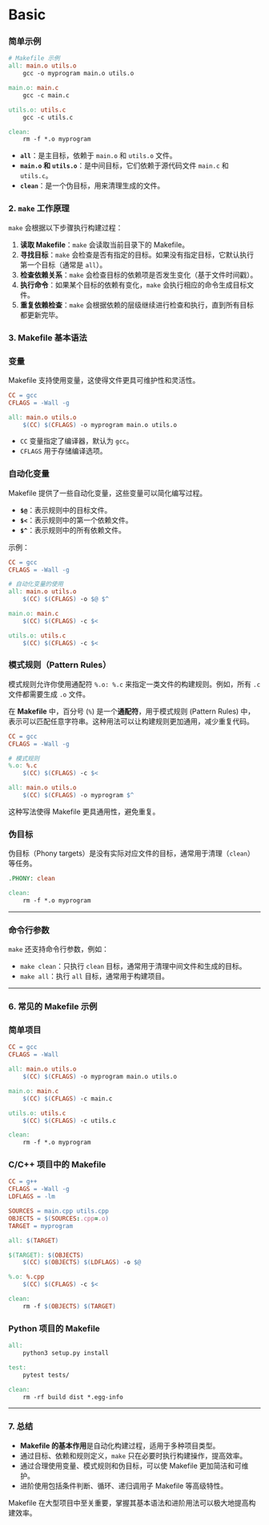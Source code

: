 # Basic

### **简单示例**

```makefile
# Makefile 示例
all: main.o utils.o
    gcc -o myprogram main.o utils.o

main.o: main.c
    gcc -c main.c

utils.o: utils.c
    gcc -c utils.c

clean:
    rm -f *.o myprogram

```

- **`all`**：是主目标，依赖于 `main.o` 和 `utils.o` 文件。
- **`main.o` 和 `utils.o`**：是中间目标，它们依赖于源代码文件 `main.c` 和 `utils.c`。
- **`clean`**：是一个伪目标，用来清理生成的文件。

### **2. `make` 工作原理**

`make` 会根据以下步骤执行构建过程：

1. **读取 Makefile**：`make` 会读取当前目录下的 Makefile。
2. **寻找目标**：`make` 会检查是否有指定的目标。如果没有指定目标，它默认执行第一个目标（通常是 `all`）。
3. **检查依赖关系**：`make` 会检查目标的依赖项是否发生变化（基于文件时间戳）。
4. **执行命令**：如果某个目标的依赖有变化，`make` 会执行相应的命令生成目标文件。
5. **重复依赖检查**：`make` 会根据依赖的层级继续进行检查和执行，直到所有目标都更新完毕。

### **3. Makefile 基本语法**

### **变量**

Makefile 支持使用变量，这使得文件更具可维护性和灵活性。

```makefile
CC = gcc
CFLAGS = -Wall -g

all: main.o utils.o
    $(CC) $(CFLAGS) -o myprogram main.o utils.o

```

- `CC` 变量指定了编译器，默认为 `gcc`。
- `CFLAGS` 用于存储编译选项。

### **自动化变量**

Makefile 提供了一些自动化变量，这些变量可以简化编写过程。

- **`$@`**：表示规则中的目标文件。
- **`$<`**：表示规则中的第一个依赖文件。
- **`$^`**：表示规则中的所有依赖文件。

示例：

```makefile
CC = gcc
CFLAGS = -Wall -g

# 自动化变量的使用
all: main.o utils.o
    $(CC) $(CFLAGS) -o $@ $^

main.o: main.c
    $(CC) $(CFLAGS) -c $<

utils.o: utils.c
    $(CC) $(CFLAGS) -c $<

```

### **模式规则（Pattern Rules）**

模式规则允许你使用通配符 `%.o: %.c` 来指定一类文件的构建规则。例如，所有 `.c` 文件都需要生成 `.o` 文件。

在 **Makefile** 中，百分号 (`%`) 是一个**通配符**，用于模式规则 (Pattern Rules) 中，表示可以匹配任意字符串。这种用法可以让构建规则更加通用，减少重复代码。

```makefile
CC = gcc
CFLAGS = -Wall -g

# 模式规则
%.o: %.c
    $(CC) $(CFLAGS) -c $<

all: main.o utils.o
    $(CC) $(CFLAGS) -o myprogram $^

```

这种写法使得 Makefile 更具通用性，避免重复。

### **伪目标**

伪目标（Phony targets）是没有实际对应文件的目标，通常用于清理（`clean`）等任务。

```makefile
.PHONY: clean

clean:
    rm -f *.o myprogram

```

---

### **命令行参数**

`make` 还支持命令行参数，例如：

- `make clean`：只执行 `clean` 目标，通常用于清理中间文件和生成的目标。
- `make all`：执行 `all` 目标，通常用于构建项目。

---

### **6. 常见的 Makefile 示例**

### **简单项目**

```makefile
CC = gcc
CFLAGS = -Wall

all: main.o utils.o
    $(CC) $(CFLAGS) -o myprogram main.o utils.o

main.o: main.c
    $(CC) $(CFLAGS) -c main.c

utils.o: utils.c
    $(CC) $(CFLAGS) -c utils.c

clean:
    rm -f *.o myprogram

```

### **C/C++ 项目中的 Makefile**

```makefile
CC = g++
CFLAGS = -Wall -g
LDFLAGS = -lm

SOURCES = main.cpp utils.cpp
OBJECTS = $(SOURCES:.cpp=.o)
TARGET = myprogram

all: $(TARGET)

$(TARGET): $(OBJECTS)
    $(CC) $(OBJECTS) $(LDFLAGS) -o $@

%.o: %.cpp
    $(CC) $(CFLAGS) -c $<

clean:
    rm -f $(OBJECTS) $(TARGET)

```

### **Python 项目的 Makefile**

```makefile
all:
    python3 setup.py install

test:
    pytest tests/

clean:
    rm -rf build dist *.egg-info

```

---

### **7. 总结**

- **Makefile 的基本作用**是自动化构建过程，适用于多种项目类型。
- 通过目标、依赖和规则定义，`make` 只在必要时执行构建操作，提高效率。
- 通过合理使用变量、模式规则和伪目标，可以使 Makefile 更加简洁和可维护。
- 进阶使用包括条件判断、循环、递归调用子 Makefile 等高级特性。

Makefile 在大型项目中至关重要，掌握其基本语法和进阶用法可以极大地提高构建效率。